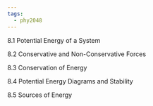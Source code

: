 ```yaml
---
tags:
  - phy2048
---
```


8.1 Potential Energy of a System

8.2 Conservative and Non-Conservative Forces

8.3 Conservation of Energy

8.4 Potential Energy Diagrams and Stability

8.5 Sources of Energy